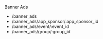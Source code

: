 Banner Ads

* /banner_ads                      
* /banner_ads/app_sponsor/:app_sponsor_id
* /banner_ads/event/:event_id      
* /banner_ads/group/:group_id 